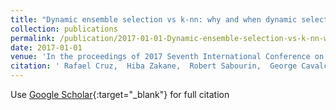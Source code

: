 ```yaml
---
title: "Dynamic ensemble selection vs k-nn: why and when dynamic selection obtains higher classification performance?"
collection: publications
permalink: /publication/2017-01-01-Dynamic-ensemble-selection-vs-k-nn-why-and-when-dynamic-selection-obtains-higher-classification-performance
date: 2017-01-01
venue: 'In the proceedings of 2017 Seventh International Conference on Image Processing Theory, Tools and Applications (IPTA)'
citation: ' Rafael Cruz,  Hiba Zakane,  Robert Sabourin,  George Cavalcanti, &quot;Dynamic ensemble selection vs k-nn: why and when dynamic selection obtains higher classification performance?.&quot; In the proceedings of 2017 Seventh International Conference on Image Processing Theory, Tools and Applications (IPTA), 2017.'
---
```

Use [Google Scholar](https://scholar.google.com/scholar?q=Dynamic+ensemble+selection+vs+k+nn:+why+and+when+dynamic+selection+obtains+higher+classification+performance?){:target="_blank"} for full citation